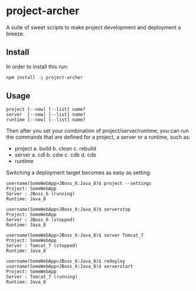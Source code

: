 project-archer
==============

A suite of sweet scripts to make project development and deployment a breeze.

## Install

In order to install this run:

```sh
npm install -g project-archer
```

## Usage

```
project [--new] [--list] name?
server  [--new] [--list] name?
runtime [--new] [--list] name?
```

Then after you set your combination of project/server/runtime, you can run
the commands that are defined for a project, a server or a runtime, such as:

* project
    a. build
    b. clean
    c. rebuild
* server
    a. cdl
    b. cdw
    c. cdb
    d. cds
* runtime

Switching a deployment target becomes as easy as setting:
```
username(SomeWebApp>JBoss_6:Java_8)$ project --settings
Project: SomeWebApp
Server : JBoss_6 (running)
Runtime: Java_8

username(SomeWebApp>JBoss_6:Java_8)$ serverstop
Project: SomeWebApp
Server : JBoss_6 (stopped)
Runtime: Java_8

username(SomeWebApp>JBoss_6:Java_8)$ server Tomcat_7
Project: SomeWebApp
Server : Tomcat_7 (stopped)
Runtime: Java_8

username(SomeWebApp>JBoss_6:Java_8)$ redeploy
username(SomeWebApp>JBoss_6:Java_8)$ serverstart
Project: SomeWebApp
Server : Tomcat_7 (running)
Runtime: Java_8
```

